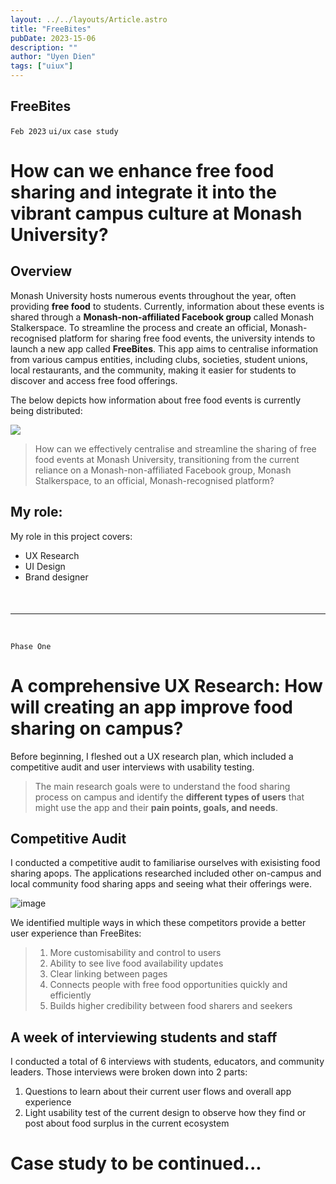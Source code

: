 ```yaml
---
layout: ../../layouts/Article.astro
title: "FreeBites"
pubDate: 2023-15-06
description: ""
author: "Uyen Dien"
tags: ["uiux"]
---
```


## FreeBites

`Feb 2023`
`ui/ux`
`case study`

# How can we enhance free food sharing and integrate it into the vibrant campus culture at Monash University? 

## Overview
Monash University hosts numerous events throughout the year, often providing **free food** to students. Currently, information about these events is shared through a **Monash-non-affiliated Facebook group** called Monash Stalkerspace. To streamline the process and create an official, Monash-recognised platform for sharing free food events, the university intends to launch a new app called **FreeBites**. This app aims to centralise information from various campus entities, including clubs, societies, student unions, local restaurants, and the community, making it easier for students to discover and access free food offerings.

The below depicts how information about free food events is currently being distributed:
<div class="portrait">
    <img src="/assets/freebites/freebites-1.png" class="img-medium">
</div>

> How can we effectively centralise and streamline the sharing of free food events at Monash University, transitioning from the current reliance on a Monash-non-affiliated Facebook group, Monash Stalkerspace, to an official, Monash-recognised platform?

## My role:
My role in this project covers:
- UX Research
- UI Design
- Brand designer

<hr style="
    margin-top: 50px;
    margin-bottom: 45px;">

`Phase One`
# A comprehensive UX Research: How will creating an app improve food sharing on campus? 
Before beginning, I fleshed out a UX research plan, which included a competitive audit and user interviews with usability testing.

> The main research goals were to understand the food sharing process on campus and identify the **different types of users** that might use the app and their **pain points, goals, and needs**.

## Competitive Audit
I conducted a competitive audit to familiarise ourselves with exisisting food sharing apops. The applications researched included other on-campus and local community food sharing apps and seeing what their offerings were. 

![image](/assets/freebites/freebites-2.png)

We identified multiple ways in which these competitors provide a better user experience than FreeBites:

>1. More customisability and control to users
>2. Ability to see live food availability updates
>3. Clear linking between pages
>4. Connects people with free food opportunities quickly and efficiently
>5. Builds higher credibility between food sharers and seekers

## A week of interviewing students and staff
I conducted a total of 6 interviews with students, educators, and community leaders. Those interviews were broken down into 2 parts:

1. Questions to learn about their current user flows and overall app experience
2. Light usability test of the current design to observe how they find or post about food surplus in the current ecosystem

# Case study to be continued...